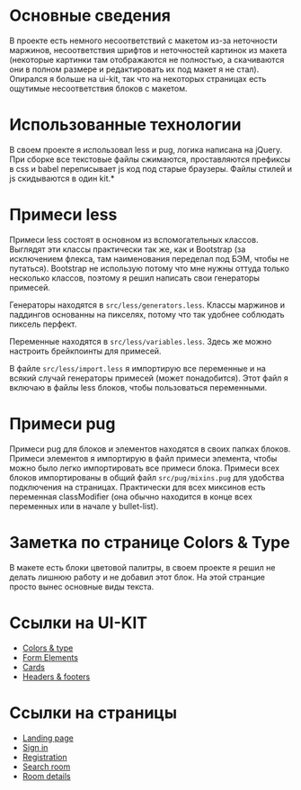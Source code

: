 # Основные сведения
В проекте есть немного несоответствий с макетом из-за неточности маржинов, несоответствия шрифтов и неточностей картинок из макета (некоторые картинки там отображаются не полностью, а скачиваются они в полном размере и редактировать их под макет я не стал). Опирался я больше на ui-kit, так что на некоторых страницах есть ощутимые несоответствия блоков с макетом.

# Использованные технологии
В своем проекте я использовал less и pug, логика написана на jQuery. При сборке все текстовые файлы сжимаются, проставляются префиксы в css и babel переписывает js код под старые браузеры. Файлы стилей и js скидываются в один kit.* 

# Примеси less
Примеси less состоят в основном из вспомогательных классов. Выглядят эти классы практически так же, как и Bootstrap (за исключением флекса, там наименования переделал под БЭМ, чтобы не путаться). Bootstrap не использую потому что мне нужны оттуда только несколько классов, поэтому я решил написать свои генераторы примесей. 

Генераторы находятся в `src/less/generators.less`. Классы маржинов и паддингов основанны на пикселях, потому что так удобнее соблюдать пиксель перфект.

Переменные находятся в `src/less/variables.less`. Здесь же можно настроить брейкпоинты для примесей.

В файле `src/less/import.less` я импортирую все переменные и на всякий случай генераторы примесей (может понадобится). Этот файл я включаю в файлы less блоков, чтобы пользоваться переменными.

# Примеси pug
Примеси pug для блоков и элементов находятся в своих папках блоков. Примеси элементов я импортирую в файл примеси элемента, чтобы можно было легко импортировать все примеси блока. Примеси всех блоков импортированы в общий файл `src/pug/mixins.pug` для удобства подключения на страницах. Практически для всех миксинов есть переменная classModifier (она обычно находится в конце всех переменных или в начале у bullet-list).

# Заметка по странице Colors & Type
В макете есть блоки цветовой палитры, в своем проекте я решил не делать лишнюю работу и не добавил этот блок. На этой странцие просто вынес основные виды текста.

# Ссылки на UI-KIT
- [Colors & type](https://burningyouth.github.io/FSD-verstka/dist/colors-type.html)
- [Form Elements](https://burningyouth.github.io/FSD-verstka/dist/form-elements.html)
- [Cards](https://burningyouth.github.io/FSD-verstka/dist/cards.html)
- [Headers & footers](https://burningyouth.github.io/FSD-verstka/dist/headers-footers.html)

# Ссылки на страницы
- [Landing page](https://burningyouth.github.io/FSD-verstka/dist/landing-page.html)
- [Sign in](https://burningyouth.github.io/FSD-verstka/dist/login.html)
- [Registration](https://burningyouth.github.io/FSD-verstka/dist/registration.html)
- [Search room](https://burningyouth.github.io/FSD-verstka/dist/search-room.html)
- [Room details](https://burningyouth.github.io/FSD-verstka/dist/room-details.html)

